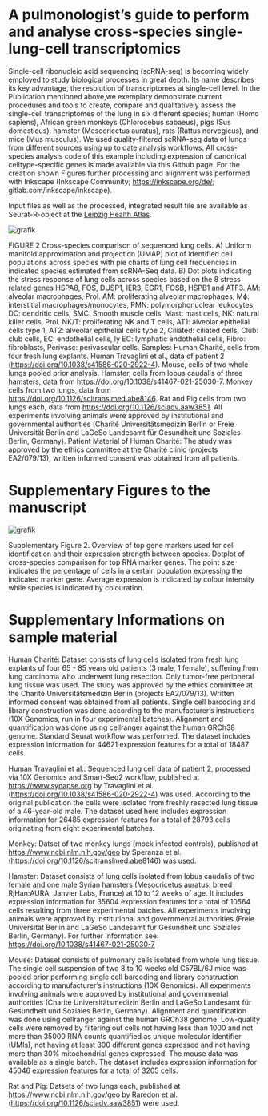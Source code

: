
# A pulmonologist’s guide to perform and analyse cross-species single-lung-cell transcriptomics 

Single-cell ribonucleic acid sequencing (scRNA-seq) is becoming widely employed to study biological processes in great depth. Its name describes its key advantage, the resolution of transcriptomes at single-cell level.
In the Publication mentioned above,we exemplary demonstrate current procedures and tools to create, compare and qualitatively assess the single-cell transcriptomes of the lung in six different species; human (Homo sapiens), African green monkeys (Chlorocebus sabaeus), pigs (Sus domesticus), hamster (Mesocricetus auratus), rats (Rattus norvegicus), and mice (Mus musculus). We used quality-filtered scRNA-seq data of lungs from different sources using up to date analysis workflows.
All cross-species analysis code of this example including expression of canonical celltype-specific genes is made available via this Github page. For the creation shown Figures further processing and alignment was performed with Inkscape (Inkscape Community; https://inkscape.org/de/; gitlab.com/inkscape/inkscape). 

Input files as well as the processed, integrated result file are available as Seurat-R-object at the [Leipzig Health Atlas](https://www.health-atlas.de/studies/54). 

![grafik](https://user-images.githubusercontent.com/73164857/157898202-fda5e47f-9f26-41f5-a6c3-8a59e3e44956.png)

FIGURE 2
Cross-species comparison of sequenced lung cells. A) Uniform manifold approximation and projection (UMAP) plot of identified cell populations across species with pie charts of lung cell frequencies in indicated species estimated from scRNA-Seq data. B) Dot plots indicating the stress response of lung cells across species based on the 8 stress related genes HSPA8, FOS, DUSP1, IER3, EGR1, FOSB, HSPB1 and ATF3. AM: alveolar macrophages, Prol. AM: proliferating alveolar macrophages, Mɸ: interstitial macrophages/monocytes, PMN: polymorphonuclear leukocytes, DC: dendritic cells, SMC: Smooth muscle cells, Mast: mast cells, NK: natural killer cells, Prol. NK/T: proliferating NK and T cells, AT1: alveolar epithelial cells type 1, AT2: alveolar epithelial cells type 2, Ciliated: ciliated cells, Club: club cells, EC: endothelial cells, ly EC: lymphatic endothelial cells, Fibro: fibroblasts, Perivasc: perivascular cells. Samples: Human Charité, cells from four fresh lung explants. Human Travaglini et al., data of patient 2 (https://doi.org/10.1038/s41586-020-2922-4). Mouse, cells of two whole lungs pooled prior analysis. Hamster, cells from lobus caudalis of three hamsters, data from https://doi.org/10.1038/s41467-021-25030-7. Monkey cells from two lungs, data from https://doi.org/10.1126/scitranslmed.abe8146. Rat and Pig cells from two lungs each, data from https://doi.org/10.1126/sciadv.aaw3851. All experiments involving animals were approved by institutional and governmental authorities (Charité Universitätsmedizin Berlin or Freie Universität Berlin and LaGeSo Landesamt für Gesundheit und Soziales Berlin, Germany). Patient Material of Human Charité: The study was approved by the ethics committee at the Charité clinic (projects EA2/079/13), written informed consent was obtained from all patients. 


# Supplementary Figures to the manuscript 
![grafik](https://user-images.githubusercontent.com/73164857/157898462-06d44001-2409-4eee-8cec-c7ee1c51571a.png)

Supplementary Figure 2. Overview of top gene markers used for cell identification and their expression strength between species. Dotplot of cross-species comparison for top RNA marker genes. The point size indicates the percentage of cells in a certain population expressing the indicated marker gene. Average expression is indicated by colour intensity while species is indicated by colouration. 

# Supplementary Informations on sample material

Human Charité: Dataset consists of lung cells isolated from fresh lung explants of four 65 - 85 years old patients (3 male, 1 female), suffering from lung carcinoma who underwent lung resection. Only tumor-free peripheral lung tissue was used. The study was approved by the ethics committee at the Charité Universitätsmedizin Berlin (projects EA2/079/13). Written informed consent was obtained from all patients. Single cell barcoding and library construction was done according to the manufacturer’s instructions (10X Genomics, run in four experimental batches). Alignment and quantification was done using cellranger against the human GRCh38 genome. Standard Seurat workflow was performed. The dataset includes expression information for 44621 expression features for a total of 18487 cells.

Human Travaglini et al.: Sequenced lung cell data of patient 2, processed via 10X Genomics and Smart-Seq2 workflow, published at https://www.synapse.org by Travaglini et al. (https://doi.org/10.1038/s41586-020-2922-4) was used. According to the original publication the cells were isolated from freshly resected lung tissue of a 46-year-old male. The dataset used here includes expression information for 26485 expression features for a total of 28793 cells originating from eight experimental batches.

Monkey: Datset of two monkey lungs (mock infected controls), published at https://www.ncbi.nlm.nih.gov/geo by Speranza et al. (https://doi.org/10.1126/scitranslmed.abe8146) was used.

Hamster: Dataset consists of lung cells isolated from lobus caudalis of two female and one male Syrian hamsters (Mesocricetus auratus; breed RjHan:AURA, Janvier Labs, France) at 10 to 12 weeks of age. It includes expression information for 35604 expression features for a total of 10564 cells resulting from three experimental batches. All experiments involving animals were approved by institutional and governmental authorities (Freie Universität Berlin and LaGeSo Landesamt für Gesundheit und Soziales Berlin, Germany). For further Information see: https://doi.org/10.1038/s41467-021-25030-7

Mouse: Dataset consists of pulmonary cells isolated from whole lung tissue. The single cell suspension of two 8 to 10 weeks old C57BL/6J mice was pooled prior performing single cell barcoding and library construction according to manufacturer’s instructions (10X Genomics). All experiments involving animals were approved by institutional and governmental authorities (Charité Universitätsmedizin Berlin and LaGeSo Landesamt für Gesundheit und Soziales Berlin, Germany). Alignment and quantification was done using cellranger against the human GRCh38 genome. Low-quality cells were removed by filtering out cells not having less than 1000 and not more than 35000 RNA counts quantified as unique molecular identifier (UMIs), not having at least 300 different genes expressed and not having more than 30% mitochondrial genes expressed. The mouse data was available as a single batch. The dataset includes expression information for 45046 expression features for a total of 3205 cells.

Rat and Pig: Datsets of two lungs each, published at https://www.ncbi.nlm.nih.gov/geo by Raredon et al. (https://doi.org/10.1126/sciadv.aaw3851) were used.
